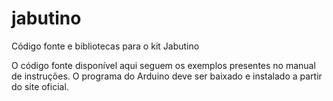# jabutino
Código fonte e bibliotecas para o kit Jabutino

O código fonte disponível aqui seguem os exemplos presentes no manual de instruções.
O programa do Arduino deve ser baixado e instalado a partir do site oficial.
